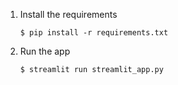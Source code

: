 

1. Install the requirements

   ```
   $ pip install -r requirements.txt
   ```

2. Run the app

   ```
   $ streamlit run streamlit_app.py
   ```
